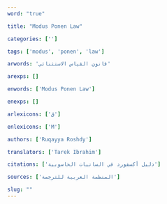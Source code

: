```yaml
---
word: "true"

title: "Modus Ponen Law"

categories: ['']

tags: ['modus', 'ponen', 'law']

arwords: 'قانون القياس الاستثنائي'

arexps: []

enwords: ['Modus Ponen Law']

enexps: []

arlexicons: ['ق']

enlexicons: ['M']

authors: ['Ruqayya Roshdy']

translators: ['Tarek Ibrahim']

citations: ['دليل أكسفورد في السانيات الحاسوبية']

sources: ['المنظمة العربية للترجمة']

slug: ""
---
```

